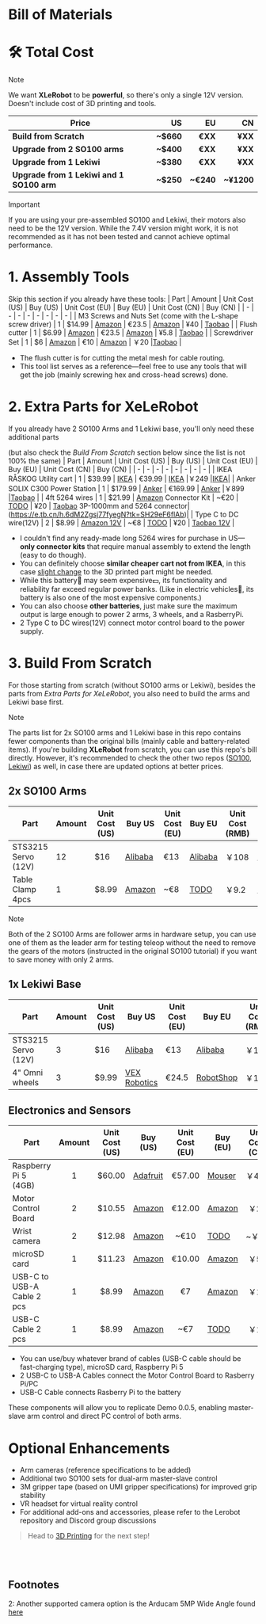 # Bill of Materials

# 🛠️ Total Cost 
> [!NOTE] 
> We want **XLeRobot** to be **powerful**, so there's only a single 12V version.
> Doesn't include cost of 3D printing and tools.

| Price| US  | EU  | CN |
|---------|----:|----:|----:|
| **Build from Scratch** |  **~$660**  |  **€XX**  |  **¥XX**  |
| **Upgrade from 2 SO100 arms**  |  **~$400**  |  **€XX**  |  **¥XX**  |
| **Upgrade from 1 Lekiwi** |  **~$380**  |  **€XX**  |  **¥XX**  |
| **Upgrade from 1 Lekiwi and 1 SO100 arm** |  **~$250**  |  **~€240**  |  **~¥1200**  |

> [!IMPORTANT]
> If you are using your pre-assembled SO100 and Lekiwi, their motors also need to be the 12V version. While the 7.4V version might work, it is not recommended as it has not been tested and cannot achieve optimal performance.

# 1. Assembly Tools

Skip this section if you already have these tools:
| Part | Amount | Unit Cost (US) | Buy (US) | Unit Cost (EU) | Buy (EU) | Unit Cost (CN) | Buy (CN) |
| - | - | - | - | - | - | - | - |
| M3 Screws and Nuts Set (come with the L-shape screw driver) | 1 | $14.99 | [Amazon](https://a.co/d/4NfBpNS) | €23.5 | [Amazon](https://www.amazon.fr/Cylindrique-Inoxydable-M2-Socket-Assortiment/dp/B09Y8WYFWD/) | ¥40 | [Taobao](https://item.taobao.com/item.htm?abbucket=14&detail_redpacket_pop=true&id=614760389801&ltk2=1745773029845cww4kdo78gamgx9c4hl35&ns=1&priceTId=2100c82517457730113487286e0bc2&query=m3%E5%86%85%E5%85%AD%E8%A7%92%E8%9E%BA%E4%B8%9D%E5%A5%97%E8%A3%85&skuId=4501144438660&spm=a21n57.1.hoverItem.20&utparam=%7B%22aplus_abtest%22%3A%2256d17236f81617358b208d1cf05155cf%22%7D&xxc=taobaoSearch) |
| Flush cutter | 1 | $6.99 | [Amazon](https://a.co/d/61KlrZp) | €23.5 | [Amazon](https://www.amazon.fr/Cylindrique-Inoxydable-M2-Socket-Assortiment/dp/B09Y8WYFWD/) | ¥5.8 | [Taobao](https://item.taobao.com/item.htm?abbucket=14&detail_redpacket_pop=true&id=706039364576&ltk2=1745773187187erh7ued4gqcyyk5573rir&ns=1&priceTId=2100c82517457731790992641e0bc2&query=%E5%89%AA%E7%BA%BF%E9%92%B3&skuId=4964064736437&spm=a21n57.1.hoverItem.5&utparam=%7B%22aplus_abtest%22%3A%22474017eea48950332239eaf78d326730%22%7D&xxc=taobaoSearch) |
| Screwdriver Set | 1 | $6 | [Amazon](https://www.amazon.com/Precision-Phillips-Screwdriver-Electronics-Computer/dp/B0DB227RTH) | €10 | [Amazon](https://www.amazon.fr/dp/B08ZXVMVYD/) | ￥20 |[Taobao](https://e.tb.cn/h.6ReL0wwgtPuSmNV?tk=3rLDV10AVtr)  |

- The flush cutter is for cutting the metal mesh for cable routing.
- This tool list serves as a reference—feel free to use any tools that will get the job (mainly screwing hex and cross-head screws) done.



# 2. Extra Parts for XeLeRobot

If you already have 2 SO100 Arms and 1 Lekiwi base, you'll only need these additional parts 

(but also check the _Build From Scratch_ section below since the list is not 100% the same)
| Part | Amount | Unit Cost (US) | Buy (US) | Unit Cost (EU) | Buy (EU) | Unit Cost (CN) | Buy (CN) |
| - | - | - | - | - | - | - | - |
| IKEA RÅSKOG Utility cart | 1 | $39.99 | [IKEA](https://www.ikea.com/us/en/p/raskog-utility-cart-black-40582181/#content) | €39.99 | [IKEA](https://www.ikea.com/nl/en/p/raskog-trolley-white-30586783/) |￥249 |[IKEA](https://www.ikea.cn/cn/zh/p/raskog-la-si-ke-shou-tui-che-bai-se-70376721/)|
| Anker SOLIX C300 Power Station | 1 | $179.99 | [Anker](https://www.ankersolix.com/products/c300-dc?variant=49702163972426&ref=naviMenu_pps) | €169.99 | [Anker](https://www.anker.com/eu-en/products/a17260z1?variant=44598991323326&ref=naviMenu_pps) |￥899 |[Taobao](https://e.tb.cn/h.6PQRiymMOteAgrb?tk=m6L3V3frrfp )              |
| 4ft 5264 wires | 1 | $21.99 | [Amazon](https://www.amazon.com/dp/B0D2W47V8V) Connector Kit | ~€20 | [TODO]() | ¥20 | [Taobao](https://e.tb.cn/h.6ZvsvUU7wlxTIqu?tk=mz7PeJUloea) 3P-1000mm and 5264 connector|(https://e.tb.cn/h.6dM2Zgsj77fyegN?tk=SH29eF6flAb)|
| Type C to DC wire(12V) | 2 | $8.99 | [Amazon 12V](https://www.amazon.com/dp/B0CDBWHXDZ) | ~€8 | [TODO]() | ¥20 | [Taobao 12V](https://e.tb.cn/h.6ZvuOW01EmvvHq1?tk=nzvFeJUnyuB) |


- I couldn't find any ready-made long 5264 wires for purchase in US—**only connector kits** that require manual assembly to extend the length (easy to do though).
- You can definitely choose **similar cheaper cart not from IKEA**, in this case [slight change]() to the 3D printed part might be needed.
- While this battery🔋 may seem expensive💵, its functionality and reliability far exceed regular power banks. (Like in electric vehicles🚗, its battery is also one of the most expensive components.)
- You can also choose **other batteries**, just make sure the maximum output is large enough to power 2 arms, 3 wheels, and a RasberryPi.
- 2 Type C to DC wires(12V) connect motor control board to the power supply.



# 3. Build From Scratch

For those starting from scratch (without SO100 arms or Lekiwi), besides the parts from _Extra Parts for XeLeRobot_, you also need to build the arms and Lekiwi base first.

> [!NOTE]
> The parts list for 2x SO100 arms and 1 Lekiwi base in this repo contains fewer components than the original bills (mainly cable and battery-related items). If you're building **XLeRobot** from scratch, you can use this repo's bill directly. However, it's recommended to check the other two repos ([SO100](https://github.com/TheRobotStudio/SO-ARM100/tree/main), [Lekiwi](https://github.com/SIGRobotics-UIUC/LeKiwi/blob/main/BOM.md)) as well, in case there are updated options at better prices.

## 2x SO100 Arms
| Part | Amount | Unit Cost (US) | Buy US | Unit Cost (EU) | Buy EU | Unit Cost (RMB) | Buy CN |
|---|---|---|---|---|---|---|---|
| STS3215 Servo (12V) | 12 | $16 | [Alibaba](https://www.alibaba.com/product-detail/Feetech-STS3215-SO-ARM100-Servo-12V_1601292634404.html) | €13 | [Alibaba](https://www.alibaba.com/product-detail/6PCS-7-4V-STS3215-Servos-for_1600523509006.html) | ￥108 | [TaoBao](https://item.taobao.com/item.htm?id=712179366565&skuId=5268252241438) |
| Table Clamp 4pcs | 1 | $8.99 | [Amazon](https://www.amazon.com/TAODAN-Trigger-Ratchet-Woodworking-Processes/dp/B0DJNXF8WH?rps=1&sr=1-18) | ~€8 | [TODO]() | ￥9.2          | [TaoBao](https://detail.tmall.com/item.htm?id=801399113134&skuId=5633627126649)                   |

> [!NOTE] 
> Both of the 2 SO100 Arms are follower arms in hardware setup, you can use one of them as the leader arm for testing teleop without the need to remove the gears of the motors (instructed in the original SO100 tutorial) if you want to save money with only 2 arms.
> 
## 1x Lekiwi Base

| Part | Amount | Unit Cost (US) | Buy US | Unit Cost (EU) | Buy EU | Unit Cost (RMB) | Buy CN |
|---|---|---|---|---|---|---|---|
| STS3215 Servo (12V) | 3 | $16 | [Alibaba](https://www.alibaba.com/product-detail/Feetech-STS3215-SO-ARM100-Servo-12V_1601292634404.html) | €13 | [Alibaba](https://www.alibaba.com/product-detail/6PCS-7-4V-STS3215-Servos-for_1600523509006.html) | ￥108 | [TaoBao](https://item.taobao.com/item.htm?id=712179366565&skuId=5268252241438) |
| 4" Omni wheels | 3 | $9.99 | [VEX Robotics](https://www.vexrobotics.com/omni-wheels.html?srsltid=AfmBOorWdWT-FIiWSAbicYWSxqYr-d5X3CJSGxMkO33WO0thwlTn4DQu) | €24.5 | [RobotShop](https://eu.robotshop.com/products/100mm-omnidirectional-wheel-brass-bearing-rollers) |￥135 |[PDD](https://mobile.yangkeduo.com/goods.html?ps=kKWPC7xuzw "https://mobile.yangkeduo.com/goods.html?ps=kKWPC7xuzw")|

## Electronics and Sensors
| Part| Amount | Unit Cost (US) | Buy (US) | Unit Cost (EU) | Buy (EU) |  Unit Cost (CN) | Buy (CN) |
|--|:-:|:-:|-|:-:|-|:-:|-|
| Raspberry Pi 5 (4GB)| 1 |$60.00| [Adafruit](https://www.adafruit.com/product/5812)| €57.00| [Mouser](https://eu.mouser.com/ProductDetail/Raspberry-Pi/SC1111?qs=HoCaDK9Nz5fnLhlMNnKTiQ%3D%3D)|￥410|[Taobao](https://e.tb.cn/h.64IIvlisvAL15g8?tk=fdOVexkHECW "https://e.tb.cn/h.64IIvlisvAL15g8?tk=fdOVexkHECW")|
| Motor Control Board | 2 | $10.55 | [Amazon](https://www.amazon.com/Waveshare-Integrates-Control-Circuit-Supports/dp/B0CTMM4LWK/) | €12.00 | [Amazon](https://www.amazon.fr/Waveshare-Integrates-Control-Applicable-Integrate/dp/B0CJ6TP3TP) | ￥24 |[Taobao](https://e.tb.cn/h.64DOUpLpB5crVdH?tk=BSaTex9UHWj "https://e.tb.cn/h.64DOUpLpB5crVdH?tk=BSaTex9UHWj")|
| Wrist camera | 2 | $12.98 | [Amazon](https://a.co/d/fXX2odP) | ~€10 | [TODO]() | ~￥70|[TODO]()|
| microSD card | 1 | $11.23 | [Amazon](https://www.amazon.com/SanDisk-Extreme-microSDXC-Memory-Adapter/dp/B09X7C7LL1/) | €10.00 | [Amazon](https://www.amazon.fr/Lexar-Carte-Micro-adaptateur-Smartphone/dp/B08XZ2KS1F)|￥58|[Taobao](https://e.tb.cn/h.64DMZzLz5h26s12?tk=eImPex96lCQ "https://e.tb.cn/h.64DMZzLz5h26s12?tk=eImPex96lCQ")|
| USB-C to USB-A Cable 2 pcs | 1 | $8.99 | [Amazon](https://a.co/d/0mWsmhG) | €7 | [Amazon](https://www.amazon.fr/dp/B07BNF842T/) |￥17  |[Taobao](https://e.tb.cn/h.64HOv24RLmYC4Yh?tk=AXpgexkDFd4 "https://e.tb.cn/h.64HOv24RLmYC4Yh?tk=AXpgexkDFd4")|
| USB-C Cable 2 pcs | 1 | $8.99 | [Amazon](https://a.co/d/f8hm4E2) | ~€7 | [TODO]() |￥17  |[Taobao](https://detail.tmall.com/item.htm?abbucket=14&detail_redpacket_pop=true&id=562374737204&ltk2=1745778907089uemkvoxey50xt270pvkfcq&ns=1&priceTId=2100c80417457788995147926e0bd5&query=usbc%E6%95%B0%E6%8D%AE%E7%BA%BF&skuId=5239339491575&spm=a21n57.1.hoverItem.4&utparam=%7B%22aplus_abtest%22%3A%2250461336def889c0b534e9603672d7f7%22%7D&xxc=taobaoSearch)|

- You can use/buy whatever brand of cables (USB-C cable should be fast-charging type), microSD card, Raspberry Pi 5
- 2 USB-C to USB-A Cables connect the Motor Control Board to Rasberry Pi/PC
- USB-C Cable connects Rasberry Pi to the battery

These components will allow you to replicate Demo 0.0.5, enabling master-slave arm control and direct PC control of both arms.



# Optional Enhancements

- Arm cameras (reference specifications to be added)
- Additional two SO100 sets for dual-arm master-slave control
- 3M gripper tape (based on UMI gripper specifications) for improved grip stability
- VR headset for virtual reality control
- For additional add-ons and accessories, please refer to the Lerobot repository and Discord group discussions






> Head to [3D Printing](3DPrinting.md) for the next step!

<br></br>

## Footnotes

<a name="footnote2">2</a>: Another supported camera option is the Arducam 5MP Wide Angle found [here](https://www.amazon.com/Arducam-Camera-Computer-Without-Microphone/dp/B0972KK7BC)
